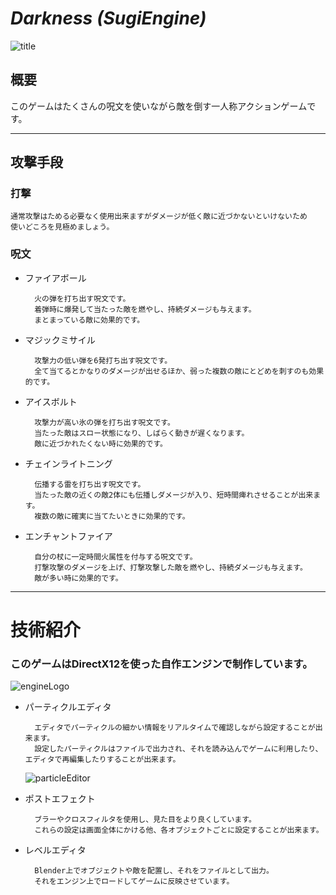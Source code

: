 # _Darkness (SugiEngine)_
![title](https://github.com/JunyaSugita/sugiEngine/assets/94422859/8e9a22ec-88fa-4627-b018-04177bdef3af)

## 概要
このゲームはたくさんの呪文を使いながら敵を倒す一人称アクションゲームです。

---
## 攻撃手段

### 打撃

    通常攻撃はためる必要なく使用出来ますがダメージが低く敵に近づかないといけないため
    使いどころを見極めましょう。

### 呪文
- ファイアボール

        火の弾を打ち出す呪文です。
        着弾時に爆発して当たった敵を燃やし、持続ダメージも与えます。
        まとまっている敵に効果的です。

- マジックミサイル
  
        攻撃力の低い弾を6発打ち出す呪文です。
        全て当てるとかなりのダメージが出せるほか、弱った複数の敵にとどめを刺すのも効果的です。
 
- アイスボルト

        攻撃力が高い氷の弾を打ち出す呪文です。
        当たった敵はスロー状態になり、しばらく動きが遅くなります。
        敵に近づかれたくない時に効果的です。

- チェインライトニング

        伝播する雷を打ち出す呪文です。
        当たった敵の近くの敵2体にも伝播しダメージが入り、短時間痺れさせることが出来ます。
        複数の敵に確実に当てたいときに効果的です。

- エンチャントファイア

        自分の杖に一定時間火属性を付与する呪文です。
        打撃攻撃のダメージを上げ、打撃攻撃した敵を燃やし、持続ダメージも与えます。
        敵が多い時に効果的です。
---  
# 技術紹介
### このゲームはDirectX12を使った自作エンジンで制作しています。
![engineLogo](https://github.com/JunyaSugita/sugiEngine/assets/94422859/d9ad3098-9377-4de2-8390-e5587ef10e0f)


- パーティクルエディタ

        エディタでパーティクルの細かい情報をリアルタイムで確認しながら設定することが出来ます。
        設定したパーティクルはファイルで出力され、それを読み込んでゲームに利用したり、エディタで再編集したりすることが出来ます。
  ![particleEditor](https://github.com/JunyaSugita/sugiEngine/assets/94422859/50b1bb5a-2949-46d5-a92b-4a9ac14cf638)

- ポストエフェクト

        ブラーやクロスフィルタを使用し、見た目をより良くしています。
        これらの設定は画面全体にかける他、各オブジェクトごとに設定することが出来ます。

- レベルエディタ

        Blender上でオブジェクトや敵を配置し、それをファイルとして出力。
        それをエンジン上でロードしてゲームに反映させています。
